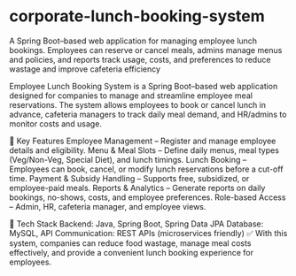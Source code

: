 # corporate-lunch-booking-system
A Spring Boot–based web application for managing employee lunch bookings. Employees can reserve or cancel meals, admins manage menus and policies, and reports track usage, costs, and preferences to reduce wastage and improve cafeteria efficiency

Employee Lunch Booking System is a Spring Boot–based web application designed for companies to manage and streamline employee meal reservations. The system allows employees to book or cancel lunch in advance, cafeteria managers to track daily meal demand, and HR/admins to monitor costs and usage.

🔹 Key Features
Employee Management – Register and manage employee details and eligibility.
Menu & Meal Slots – Define daily menus, meal types (Veg/Non-Veg, Special Diet), and lunch timings.
Lunch Booking – Employees can book, cancel, or modify lunch reservations before a cut-off time.
Payment & Subsidy Handling – Supports free, subsidized, or employee-paid meals.
Reports & Analytics – Generate reports on daily bookings, no-shows, costs, and employee preferences.
Role-based Access – Admin, HR, cafeteria manager, and employee views.

🔹 Tech Stack
Backend: Java, Spring Boot, Spring Data JPA
Database: MySQL,
API Communication: REST APIs (microservices friendly)
✅ With this system, companies can reduce food wastage, manage meal costs effectively, and provide a convenient lunch booking experience for employees.
